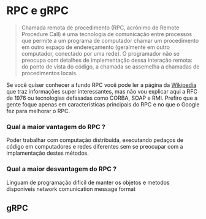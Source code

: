 # RPC e gRPC

> Chamada remota de procedimento (RPC, acrônimo de Remote Procedure Call) é uma tecnologia de comunicação entre processos que permite a um programa de computador chamar um procedimento em outro espaço de endereçamento (geralmente em outro computador, conectado por uma rede). O programador não se preocupa com detalhes de implementação dessa interação remota: do ponto de vista do código, a chamada se assemelha a chamadas de procedimentos locais.

Se você quiser conhecer a fundo RPC você pode ler a página da [Wikipedia](https://pt.wikipedia.org/wiki/Chamada_de_procedimento_remoto) que traz informações super interessantes, mas não vou explicar aqui a RFC de 1976 ou tecnologias defasadas como CORBA, SOAP e RMI. Prefiro que a gente foque apenas em características principais do RPC e no que o Google fez para melhorar o RPC.

### Qual a maior vantagem do RPC ?
Poder trabalhar com computação distribuída, executando pedaços de código em computadores e redes diferentes sem se preocupar com a implamentação destes métodos.

### Qual a maior desvantagem do RPC ?
Linguam de programação 
dificil de manter os objetos e metodos disponiveis
network comunication
message format


## gRPC
